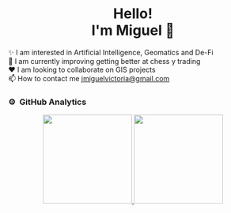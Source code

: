 <h1 align='center'>
Hello!</br>I'm Miguel 👋
</h1> 

✨ I am interested in Artificial Intelligence, Geomatics and De-Fi</br>
🎯 I am currently improving getting better at chess y trading</br>
❤️ I am looking to collaborate on GIS projects</br>
📫 How to contact me jmiguelvictoria@gmail.com</br>


### ⚙️ &nbsp;GitHub Analytics
<p align="center">
<a href="https://github.com/ArisGuimera">
  <img height="180em" src="https://github-readme-stats-eight-theta.vercel.app/api?username=jmiguelvictoria&show_icons=true&theme=algolia&include_all_commits=true&count_private=true"/>
  <img height="180em" src="https://github-readme-stats-eight-theta.vercel.app/api/top-langs/?username=jmiguelvictoria&layout=compact&langs_count=8&theme=algolia"/>
</a>
</p>
